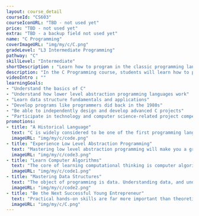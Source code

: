 ```yaml
---
layout: course_detail
courseId: "CS603"
courseIconURL: "TBD - not used yet"
price: "TBD - not used yet"
extra: "TBD - a backup field not used yet"
name: "C Programming"
coverImageURL: "img/my/c/C.png"
gradeLevel: "L3 Intermediate Programming"
pathway: "C"
skillLevel: "Intermediate"
shortDescription : "Learn how to program in the classic programming language C!"
description: "In the C Programming course, students will learn how to program using the legacy programming language C. C is an old language whose simplicity compared to modern languages makes it easy to learn and accessible for newer programmers who want to understand Computer Science more."
videoIntro : ""
learningGoals:
- "Understand the basics of C"
- "Understand how lower level abstraction programming languages work"
- "Learn data structure fundamentals and applications"
- "Develop programs like programmers did back in the 1980s"
- "Be able to independently design and develop advanced C projects"
- "Participate in technology and computer science-related project competitions"
promotions:
- title: "A Historical Language"
  text: "C is widely considered to be one of the first programming languages. It is still highly used to this day. Learning C will give you a boost in understanding needed to learn other languages."
  imageURL: "img/my/c/code.png"
- title: "Experience Low Level Abstraction Programming"
  text: "Mastering low level abstraction programming will make you a great programmer who understands the ins and outs of computer science. With the knowledge you learn from C, you can apply it to higher level abstraction languages such as Python and Java."
  imageURL: "img/my/c/code3.png"
- title: "Learn Computer Algorithms"
  text: "The core of learning computational thinking is computer algorithms, With a fundamental knowledge of C, you can start learning algorithms from college courses."
  imageURL: "img/my/c/code1.png"
- title: "Mastering Data Structures"
  text: "The object of programming is data. Understanding data, and understanding how to store it and manipulate it, are essential programming skills."
  imageURL: "img/my/c/code2.png"
- title: "Be the Next Successful Young Entrepreneur"
  text: "Practical hands-on skills are far more important than theoretical knowledge. Every course is designed for students to learn how to turn an idea for a game into a practical reality through hard work. Young little entrepreneurs are developed during these challenges."
  imageURL: "img/my/c/C.png"
---
```

